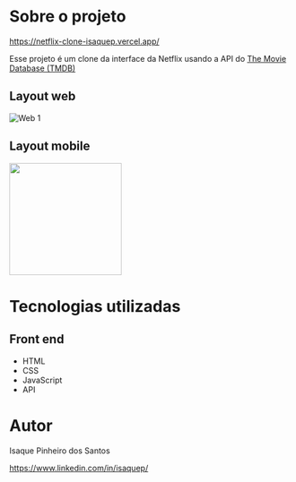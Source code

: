 # Sobre o projeto

https://netflix-clone-isaquep.vercel.app/

Esse projeto é um clone da interface da Netflix usando a API do [The Movie Database (TMDB)](www.themoviedb.org/)

## Layout web
![Web 1](https://imgur.com/b7VtNwf.png)

## Layout mobile
<img src="https://imgur.com/B6GBfug.png" width="200"> 

# Tecnologias utilizadas
## Front end
- HTML
- CSS
- JavaScript
- API

# Autor

Isaque Pinheiro dos Santos

https://www.linkedin.com/in/isaquep/

